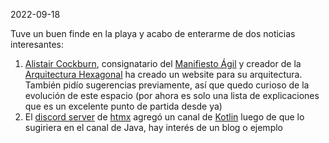 2022-09-18


Tuve un buen finde en la playa y acabo de enterarme de dos noticias interesantes:

1. [Alistair Cockburn](https://alistaircockburn.com/), consignatario del [Manifiesto Ágil](https://agilemanifesto.org/) y creador de la [Arquitectura Hexagonal](https://hexagonalarchitecture.org/) ha creado un website para su arquitectura. También pidío sugerencias previamente, así que quedo curioso de la evolución de este espacio (por ahora es solo una lista de explicaciones que es un excelente punto de partida desde ya)
2. El [discord server](https://htmx.org/discord) de [htmx](https://htmx.org/) agregó un canal de [Kotlin](https://kotlinlang.org/) luego de que lo sugiriera en el canal de Java, hay interés de un blog o ejemplo
